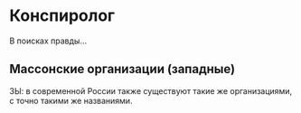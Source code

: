 # Конспиролог
В поисках правды...

## Массонские организации (западные)
ЗЫ: в современной России также существуют такие же организациями, с точно такими же названиями.
